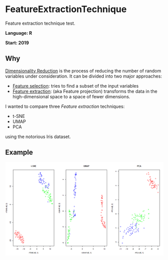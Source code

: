 # FeatureExtractionTechnique
Feature extraction technique test.

**Language: R**

**Start: 2019**

## Why
[Dimensionality Reduction](https://en.wikipedia.org/wiki/Dimensionality_reduction) is the process of reducing the number of random variables under consideration. It can be divided into two major approaches:

* [Feature selection](https://en.wikipedia.org/wiki/Feature_selection): tries to find a subset of the input variables 
* [Feature extraction](https://en.wikipedia.org/wiki/Feature_extraction): (aka Feature projection) transforms the data in the high-dimensional space to a space of fewer dimensions.

I wanted to compare three _Feature extraction_ techniques:

* t-SNE
* UMAP
* PCA

using the notorious Iris dataset.

## Example

![Example](/images/example.png)
